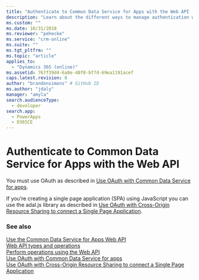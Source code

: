 ```yaml
---
title: "Authenticate to Common Data Service for Apps with the Web API (Common Data Service for Apps)| Microsoft Docs"
description: "Learn about the different ways to manage authentication when using the Web API"
ms.custom: ""
ms.date: 10/31/2018
ms.reviewer: "pehecke"
ms.service: "crm-online"
ms.suite: ""
ms.tgt_pltfrm: ""
ms.topic: "article"
applies_to: 
  - "Dynamics 365 (online)"
ms.assetid: 767f39d4-6a8e-48f0-bf7d-69ea1191acef
caps.latest.revision: 8
author: "brandonsimons" # GitHub ID
ms.author: "jdaly"
manager: "amyla"
search.audienceType: 
  - developer
search.app: 
  - PowerApps
  - D365CE
---
```

# Authenticate to Common Data Service for Apps with the Web API


You must use OAuth as described in [Use OAuth with Common Data Service for apps](../authenticate-oauth.md).
  
If you’re creating a single page application (SPA) using JavaScript you can use the adal.js library as described in [Use OAuth with Cross-Origin Resource Sharing  to connect a Single Page Application](../oauth-cross-origin-resource-sharing-connect-single-page-application.md).  
  
### See also
 
[Use the Common Data Service for Apps Web API](overview.md)<br />
[Web API types and operations](web-api-types-operations.md)<br />
[Perform operations using the Web API](perform-operations-web-api.md)<br />
[Use OAuth with Common Data Service for apps](../authenticate-oauth.md)<br />
[Use OAuth with Cross-Origin Resource Sharing to connect a Single Page Application](../oauth-cross-origin-resource-sharing-connect-single-page-application.md)
